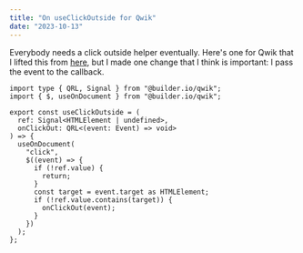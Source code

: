 ```yaml
---
title: "On useClickOutside for Qwik"
date: "2023-10-13"
---
```


Everybody needs a click outside helper eventually.
Here's one for Qwik that I lifted this from [here](https://code.build/p/RUGSxMmSnVizh6UTBoSJ17/building-a-custom-menu-hook-with-qwik), but I made one change that I think is important: I pass the event to the callback.

```tsx
import type { QRL, Signal } from "@builder.io/qwik";
import { $, useOnDocument } from "@builder.io/qwik";

export const useClickOutside = (
  ref: Signal<HTMLElement | undefined>,
  onClickOut: QRL<(event: Event) => void>
) => {
  useOnDocument(
    "click",
    $((event) => {
      if (!ref.value) {
        return;
      }
      const target = event.target as HTMLElement;
      if (!ref.value.contains(target)) {
        onClickOut(event);
      }
    })
  );
};
```
